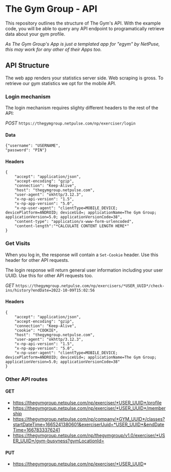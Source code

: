 # The Gym Group - API

This repository outlines the structure of The Gym's API. With the example code, you will be able to query any API endpoint to programatically retrieve data about your gym profile.

*As The Gym Group's App is just a templated app for "egym" by NetPuse, this may work for any other of their Apps too.*

## API Structure
The web app renders your statistics server side. Web scraping is gross. To retrieve our gym statistics we opt for the mobile API.

### Login mechanism
The login mechanism requires slighty different headers to the rest of the API:

*POST* `https://thegymgroup.netpulse.com/np/exerciser/login`
#### Data
```
{"username": "USERNAME", 
"password": "PIN"}
```
#### Headers
```
{
    "accept": "application/json",
    "accept-encoding": "gzip",
    "connection": "Keep-Alive",
    "host": "thegymgroup.netpulse.com",
    "user-agent": "okhttp/3.12.3",
    "x-np-api-version": "1.5",
    "x-np-app-version": "5.0",
    "x-np-user-agent": "clientType=MOBILE_DEVICE; devicePlatform=ANDROID; deviceUid=; applicationName=The Gym Group; applicationVersion=5.0; applicationVersionCode=38",
    "content-type": "application/x-www-form-urlencoded",
    "content-length":"*CALCULATE CONTENT LENGTH HERE*"
}
```

### Get Visits
When you log in, the response will contain a `Set-Cookie` header. Use this header for other API requests.

The login response will return general user information including your user UUID. Use this for other API requests too.

*GET* `https://thegymgroup.netpulse.com/np/exercisers/*USER_UUID*/check-ins/history?endDate=2022-10-09T15:02:56`

#### Headers
```
{
    "accept": "application/json",
    "accept-encoding": "gzip",
    "connection": "Keep-Alive",
    "cookie": *COOKIE*,
    "host": "thegymgroup.netpulse.com",
    "user-agent": "okhttp/3.12.3",
    "x-np-api-version": "1.5",
    "x-np-app-version": "5.0",
    "x-np-user-agent": "clientType=MOBILE_DEVICE; devicePlatform=ANDROID; deviceUid=; applicationName=The Gym Group; applicationVersion=5.0; applicationVersionCode=38"
}
```

### Other API routes
#### GET
* https://thegymgroup.netpulse.com/np/exerciser/*USER_UUID*/profile
* https://thegymgroup.netpulse.com/np/exerciser/*USER_UUID*/membership
* https://thegymgroup.netpulse.com/np/company/*GYM_UUID*/classes?startDateTime=1665241380601&exerciserUuid=*USER_UUID*&endDateTime=1667833376241
* https://thegymgroup.netpulse.com/np/thegymgroup/v1.0/exerciser/*USER_UUID*/gym-busyness?gymLocationId=
#### PUT
* https://thegymgroup.netpulse.com/np/exerciser/*USER_UUID*